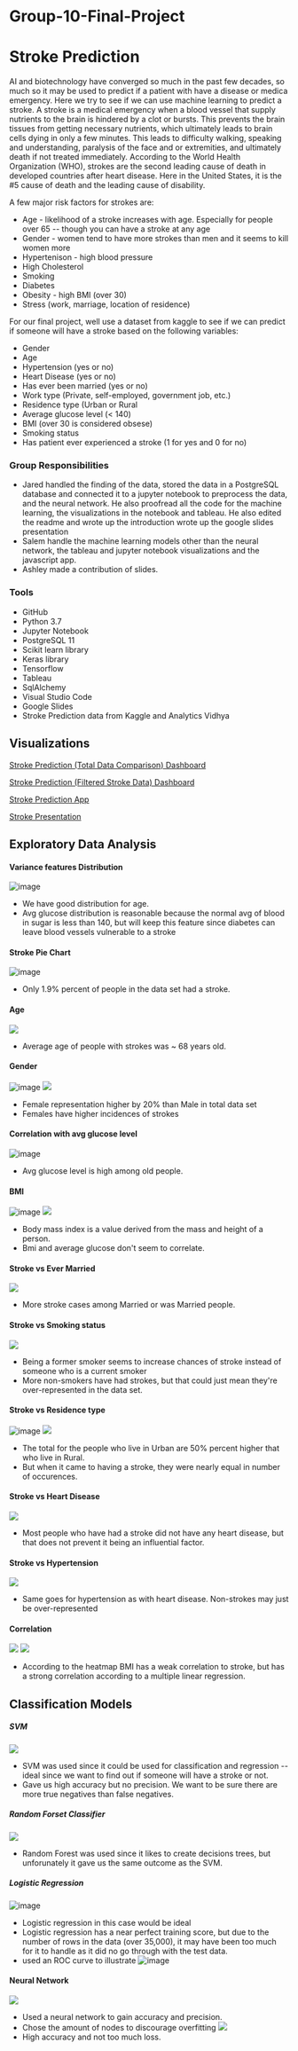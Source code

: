 # Group-10-Final-Project
# Stroke Prediction
AI and biotechnology have converged so much in the past few decades, so much so it may be used to predict if a patient with have a disease or medica emergency. Here we try to see if we can use machine learning to predict a stroke. A stroke is a medical emergency when a blood vessel that supply nutrients to the brain is hindered  by a clot or bursts. This prevents the brain tissues from getting necessary nutrients, which ultimately leads to brain cells dying in only a few minutes. This leads to difficulty walking, speaking and understanding, paralysis of the face and or extremities, and ultimately death if not treated immediately. According to the World Health Organization (WHO), strokes are the second leading cause of death in developed countries after heart disease. Here in the United States, it is the #5 cause of death and the leading cause of disability.

A few major risk factors for strokes are:
* Age - likelihood of a stroke increases with age. Especially for people over 65 -- though you can have a stroke at any age
* Gender - women tend to have more strokes than men and it seems to kill women more
* Hypertenison - high blood pressure
* High Cholesterol
* Smoking
* Diabetes
* Obesity - high BMI (over 30)
* Stress (work, marriage, location of residence)

For our final project, well use a dataset from kaggle to see if we can predict if someone will have a stroke based on the following variables:
* Gender
* Age
* Hypertension (yes or no)
* Heart Disease (yes or no)
* Has ever been married (yes or no)
* Work type (Private, self-employed, government job, etc.)
* Residence type (Urban or Rural
* Average glucose level (< 140)
* BMI (over 30 is considered obsese)
* Smoking status
* Has patient ever experienced a stroke (1 for yes and 0 for no)

### Group Responsibilities
* Jared handled the finding of the data, stored the data in a PostgreSQL database and connected it to a jupyter notebook to preprocess the data, and the neural network. He also proofread all the code for the machine learning, the visualizations in the notebook and tableau. He also edited the readme and wrote up the introduction wrote up the google slides presentation
* Salem handle the machine learning models other than the neural network, the tableau and jupyter notebook visualizations and the javascript app. 
* Ashley made a contribution of slides.
 
### Tools
* GitHub
* Python 3.7
* Jupyter Notebook
* PostgreSQL 11
* Scikit learn library
* Keras library
* Tensorflow
* Tableau
* SqlAlchemy
* Visual Studio Code
* Google Slides
* Stroke Prediction data from Kaggle and Analytics Vidhya

## Visualizations

[Stroke Prediction (Total Data Comparison) Dashboard](https://public.tableau.com/profile/amr.salem8189#!/vizhome/StrokePredictionDashboard/StrokePredictionDash?publish=yes)

[Stroke Prediction (Filtered Stroke Data) Dashboard](https://public.tableau.com/profile/jared.clarke#!/vizhome/Stoke_data_features/Dashboard2?publish=yes)

[Stroke Prediction App]( https://nypasha1928.github.io/Stroke_Prediction_App/)

[Stroke Presentation](https://github.com/nypasha1928/Group-10-Final-Project/blob/main/Stroke_prediction_Final_presentation.pdf)

## Exploratory Data Analysis

#### Variance features Distribution

![image](https://github.com/nypasha1928/Group-10-Final-Project/blob/main/image/Variance%20features%20Distribution.png)

 * We have good distribution for age.
 * Avg glucose distribution is reasonable because the normal avg of blood in sugar is less than 140, but will keep this feature since diabetes can leave blood vessels vulnerable to a stroke


#### Stroke Pie Chart
![image](https://github.com/nypasha1928/Group-10-Final-Project/blob/main/image/Stroke_breakdown_total.png)
 
 * Only 1.9% percent of people in the data set had a stroke. 
 
#### Age

![](https://github.com/nypasha1928/Group-10-Final-Project/blob/main/image/avg_age.png)
* Average age of people with strokes was ~ 68 years old. 

#### Gender
 ![image](https://github.com/nypasha1928/Group-10-Final-Project/blob/main/image/Stroke%20vs%20Gender.png)
  ![](https://github.com/nypasha1928/Group-10-Final-Project/blob/main/image/stroke_gender.png)
  * Female representation higher by 20% than Male in total data set
  * Females have higher incidences of strokes
 

#### Correlation with avg glucose level 
 ![image](https://github.com/nypasha1928/Group-10-Final-Project/blob/main/image/Age%20vs%20avg_glucose_level.png) 
  * Avg glucose level is high among old people.

#### BMI
![image](https://github.com/nypasha1928/Group-10-Final-Project/blob/main/image/BMI.png)
![](https://github.com/nypasha1928/Group-10-Final-Project/blob/main/image/BMI%20vs%20Avg_glucose.png)
 * Body mass index is a value derived from the mass and height of a person.
 * Bmi and average glucose don't seem to correlate.

#### Stroke vs Ever Married
![](https://github.com/nypasha1928/Group-10-Final-Project/blob/main/image/ever_married_stroke.png)
* More stroke cases among Married or was Married people.


#### Stroke vs Smoking status
![](https://github.com/nypasha1928/Group-10-Final-Project/blob/main/stroke_smoke.png)
 * Being a former smoker seems to increase chances of stroke instead of someone who is a current smoker
 * More non-smokers have had strokes, but that could just mean they're over-represented in the data set. 


#### Stroke vs Residence type
![image](https://github.com/nypasha1928/Group-10-Final-Project/blob/main/image/Stroke%20vs%20Residence%20type.png)
![](https://github.com/nypasha1928/Group-10-Final-Project/blob/main/image/stroke_residence.png)
 * The total for the people who live in Urban are  50% percent higher that who live in Rural.
 * But when it came to having a stroke, they were nearly equal in number of occurences. 



#### Stroke vs Heart Disease
![](https://github.com/nypasha1928/Group-10-Final-Project/blob/main/image/stroke_heart_disease.png)
 * Most people who have had a stroke did not have any heart disease, but that does not prevent it being an influential factor. 


#### Stroke vs Hypertension 
![](https://github.com/nypasha1928/Group-10-Final-Project/blob/main/image/stroke_HYPERTENSION.png)
 * Same goes for hypertension as with heart disease. Non-strokes may just be over-represented 
#### Correlation 
![](https://github.com/nypasha1928/Group-10-Final-Project/blob/main/image/Heatmap%20correlation.png)
![](https://github.com/nypasha1928/Group-10-Final-Project/blob/main/image/Multiple_linear_regression.png)
* According to the heatmap BMI has a weak correlation to stroke, but has a strong correlation according to a multiple linear regression.

## Classification Models

##### SVM
![](https://github.com/nypasha1928/Group-10-Final-Project/blob/main/image/svm_score.png)
* SVM was used since it could be used for classification and regression -- ideal since we want to find out if someone will have a stroke or not.
* Gave us high accuracy but no precision. We want to be sure there are more true negatives than false negatives.
##### Random Forset Classifier
![](https://github.com/nypasha1928/Group-10-Final-Project/blob/main/image/random_forest_score.png)
* Random Forest was used since it likes to create decisions trees, but unforunately it gave us the same outcome as the SVM.
##### Logistic Regression 
![image](https://github.com/nypasha1928/Group-10-Final-Project/blob/main/image/Logistic%20Regression.png)
* Logistic regression in this case would be ideal 
* Logistic regression has a near perfect training score, but due to the number of rows in the data (over 35,000), it may have been too much for it to handle as it did no go through with the test data.
* used an ROC curve to illustrate
![image](https://github.com/nypasha1928/Group-10-Final-Project/blob/main/image/ROC%20Curves%20for%20LR.png)

#### Neural Network
![](https://github.com/nypasha1928/Group-10-Final-Project/blob/main/image/nn_nodes.png)
* Used a neural network to gain accuracy and precision.
* Chose the amount of nodes to discourage overfitting
![](https://github.com/nypasha1928/Group-10-Final-Project/blob/main/image/nn_accuracy.png)
* High accuracy and not too much loss.

